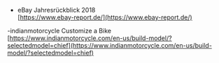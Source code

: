 
- eBay Jahresrückblick 2018  
[https://www.ebay-report.de/](https://www.ebay-report.de/)

-indianmotorcycle Customize a Bike
[https://www.indianmotorcycle.com/en-us/build-model/?selectedmodel=chief](https://www.indianmotorcycle.com/en-us/build-model/?selectedmodel=chief)
